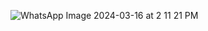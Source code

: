 ![WhatsApp Image 2024-03-16 at 2 11 21 PM](https://github.com/mdiaz100/Practica/assets/124297233/3d30fcd6-2ef3-4a9c-9a0d-509ea712dd4c)
